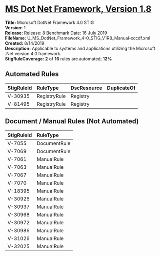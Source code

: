 # [MS Dot Net Framework, Version 1.8](https://github.com/Microsoft/PowerStig/wiki/DotNetFramework-4-1.8)

**Title:** Microsoft DotNet Framework 4.0 STIG  
**Version:** 1  
**Release:** Release: 8 Benchmark Date: 16 July 2019  
**FileName:** U_MS_DotNet_Framework_4-0_STIG_V1R8_Manual-xccdf.xml  
**Created:** 8/14/2019  
**Description:** Applicable to systems and applications utilizing the Microsoft .Net version 4.0 framework.  
**StigRuleCoverage:** **2** of **16** rules are automated; **12%**  

## Automated Rules

| StigRuleId | RuleType | DscResource | DuplicateOf |
| :---- | :---- | :---- | :---- |
| V-30935 | RegistryRule | Registry |  |
| V-81495 | RegistryRule | Registry |  |

## Document / Manual Rules (Not Automated)

| StigRuleId | RuleType |
| :---- | :---- |
| V-7055 | DocumentRule |
| V-7069 | DocumentRule |
| V-7061 | ManualRule |
| V-7063 | ManualRule |
| V-7067 | ManualRule |
| V-7070 | ManualRule |
| V-18395 | ManualRule |
| V-30926 | ManualRule |
| V-30937 | ManualRule |
| V-30968 | ManualRule |
| V-30972 | ManualRule |
| V-30986 | ManualRule |
| V-31026 | ManualRule |
| V-32025 | ManualRule |

